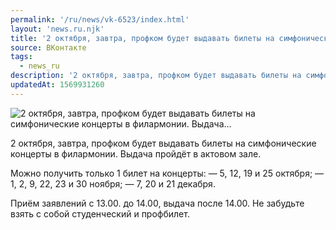 ```yaml
---
permalink: '/ru/news/vk-6523/index.html'
layout: 'news.ru.njk'
title: '2 октября, завтра, профком будет выдавать билеты на симфонические концерты в филармонии. Выдача…'
source: ВКонтакте
tags:
  - news_ru
description: '2 октября, завтра, профком будет выдавать билеты на симфонические концерты в филармонии. Выдача…'
updatedAt: 1569931260
---
```

![2 октября, завтра, профком будет выдавать билеты на симфонические концерты в филармонии. Выдача…](https://sun9-13.userapi.com/impf/c858132/v858132824/88ab0/oSGStNgKNXs.jpg?size=1280x852&quality=96&sign=131e78473fb73ad65db2961efeb52b69&c_uniq_tag=gKetclKzHMIZtdNZLKyNov7bPNCMUudUtWR4flzLzbI&type=album)

2 октября, завтра, профком будет выдавать билеты на симфонические концерты в филармонии. Выдача пройдёт в актовом зале.

Можно получить только 1 билет на концерты:
— 5, 12, 19 и 25 октября;
— 1, 2, 9, 22, 23 и 30 ноября;
— 7, 20 и 21 декабря.

Приём заявлений с 13.00. до 14.00, выдача после 14.00. Не забудьте взять с собой студенческий и профбилет.
